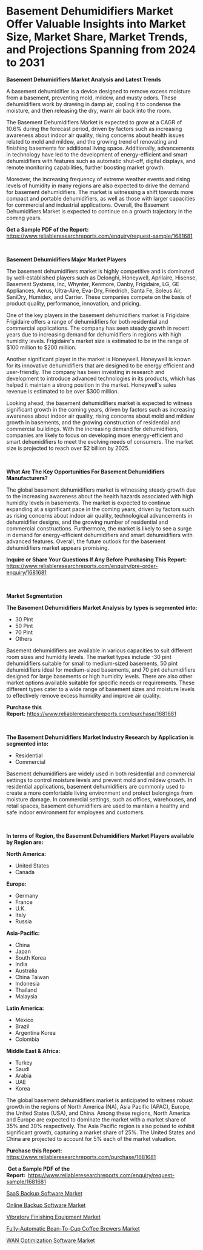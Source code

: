 <p><h1>Basement Dehumidifiers Market Offer Valuable Insights into Market Size, Market Share, Market Trends, and Projections Spanning from 2024 to 2031</h1></p><p><strong>Basement Dehumidifiers Market Analysis and Latest Trends</strong></p>
<p><p>A basement dehumidifier is a device designed to remove excess moisture from a basement, preventing mold, mildew, and musty odors. These dehumidifiers work by drawing in damp air, cooling it to condense the moisture, and then releasing the dry, warm air back into the room.</p><p>The Basement Dehumidifiers Market is expected to grow at a CAGR of 10.6% during the forecast period, driven by factors such as increasing awareness about indoor air quality, rising concerns about health issues related to mold and mildew, and the growing trend of renovating and finishing basements for additional living space. Additionally, advancements in technology have led to the development of energy-efficient and smart dehumidifiers with features such as automatic shut-off, digital displays, and remote monitoring capabilities, further boosting market growth.</p><p>Moreover, the increasing frequency of extreme weather events and rising levels of humidity in many regions are also expected to drive the demand for basement dehumidifiers. The market is witnessing a shift towards more compact and portable dehumidifiers, as well as those with larger capacities for commercial and industrial applications. Overall, the Basement Dehumidifiers Market is expected to continue on a growth trajectory in the coming years.</p></p>
<p><strong>Get a Sample PDF of the Report:&nbsp;</strong> <a href="https://www.reliableresearchreports.com/enquiry/request-sample/1681681">https://www.reliableresearchreports.com/enquiry/request-sample/1681681</a></p>
<p>&nbsp;</p>
<p><strong>Basement Dehumidifiers Major Market Players</strong></p>
<p><p>The basement dehumidifiers market is highly competitive and is dominated by well-established players such as Delonghi, Honeywell, Aprilaire, Hisense, Basement Systems, Inc, Whynter, Kenmore, Danby, Frigidaire, LG, GE Appliances, Aerus, Ultra-Aire, Eva-Dry, Friedrich, Santa Fe, Soleus Air, SaniDry, Humidex, and Carrier. These companies compete on the basis of product quality, performance, innovation, and pricing.</p><p>One of the key players in the basement dehumidifiers market is Frigidaire. Frigidaire offers a range of dehumidifiers for both residential and commercial applications. The company has seen steady growth in recent years due to increasing demand for dehumidifiers in regions with high humidity levels. Frigidaire's market size is estimated to be in the range of $100 million to $200 million.</p><p>Another significant player in the market is Honeywell. Honeywell is known for its innovative dehumidifiers that are designed to be energy efficient and user-friendly. The company has been investing in research and development to introduce advanced technologies in its products, which has helped it maintain a strong position in the market. Honeywell's sales revenue is estimated to be over $300 million.</p><p>Looking ahead, the basement dehumidifiers market is expected to witness significant growth in the coming years, driven by factors such as increasing awareness about indoor air quality, rising concerns about mold and mildew growth in basements, and the growing construction of residential and commercial buildings. With the increasing demand for dehumidifiers, companies are likely to focus on developing more energy-efficient and smart dehumidifiers to meet the evolving needs of consumers. The market size is projected to reach over $2 billion by 2025.</p></p>
<p>&nbsp;</p>
<p><strong>What Are The Key Opportunities For Basement Dehumidifiers Manufacturers?</strong></p>
<p><p>The global basement dehumidifiers market is witnessing steady growth due to the increasing awareness about the health hazards associated with high humidity levels in basements. The market is expected to continue expanding at a significant pace in the coming years, driven by factors such as rising concerns about indoor air quality, technological advancements in dehumidifier designs, and the growing number of residential and commercial constructions. Furthermore, the market is likely to see a surge in demand for energy-efficient dehumidifiers and smart dehumidifiers with advanced features. Overall, the future outlook for the basement dehumidifiers market appears promising.</p></p>
<p><strong>Inquire or Share Your Questions If Any Before Purchasing This Report:</strong> <a href="https://www.reliableresearchreports.com/enquiry/pre-order-enquiry/1681681">https://www.reliableresearchreports.com/enquiry/pre-order-enquiry/1681681</a></p>
<p>&nbsp;</p>
<p><strong>Market Segmentation</strong></p>
<p><strong>The Basement Dehumidifiers Market Analysis by types is segmented into:</strong></p>
<p><ul><li>30 Pint</li><li>50 Pint</li><li>70 Pint</li><li>Others</li></ul></p>
<p><p>Basement dehumidifiers are available in various capacities to suit different room sizes and humidity levels. The market types include -30 pint dehumidifiers suitable for small to medium-sized basements, 50 pint dehumidifiers ideal for medium-sized basements, and 70 pint dehumidifiers designed for large basements or high humidity levels. There are also other market options available suitable for specific needs or requirements. These different types cater to a wide range of basement sizes and moisture levels to effectively remove excess humidity and improve air quality.</p></p>
<p><strong>Purchase this Report:&nbsp;</strong><a href="https://www.reliableresearchreports.com/purchase/1681681">https://www.reliableresearchreports.com/purchase/1681681</a></p>
<p>&nbsp;</p>
<p><strong>The Basement Dehumidifiers Market Industry Research by Application is segmented into:</strong></p>
<p><ul><li>Residential</li><li>Commercial</li></ul></p>
<p><p>Basement dehumidifiers are widely used in both residential and commercial settings to control moisture levels and prevent mold and mildew growth. In residential applications, basement dehumidifiers are commonly used to create a more comfortable living environment and protect belongings from moisture damage. In commercial settings, such as offices, warehouses, and retail spaces, basement dehumidifiers are used to maintain a healthy and safe indoor environment for employees and customers.</p></p>
<p>&nbsp;</p>
<p><strong>In terms of Region, the Basement Dehumidifiers Market Players available by Region are:</strong></p>
<p>
    <p> <strong> North America: </strong>
        <ul>
            <li>United States</li>
            <li>Canada</li>
        </ul>
        </p> 
    <p> <strong> Europe: </strong>
        <ul>
            <li>Germany</li>
            <li>France</li>
            <li>U.K.</li>
            <li>Italy</li>
            <li>Russia</li>
        </ul>
        </p> 
    <p> <strong> Asia-Pacific: </strong>
        <ul>
            <li>China</li>
            <li>Japan</li>
            <li>South Korea</li>
            <li>India</li>
            <li>Australia</li>
            <li>China Taiwan</li>
            <li>Indonesia</li>
            <li>Thailand</li>
            <li>Malaysia</li>
        </ul>
        </p> 
    <p> <strong> Latin America: </strong>
        <ul>
            <li>Mexico</li>
            <li>Brazil</li>
            <li>Argentina Korea</li>
            <li>Colombia</li>
        </ul>
        </p> 
    <p> <strong> Middle East & Africa: </strong>
        <ul>
            <li>Turkey</li>
            <li>Saudi</li>
            <li>Arabia</li>
            <li>UAE</li>
            <li>Korea</li>
        </ul>
    </p>
    </p>
<p><p>The global basement dehumidifiers market is anticipated to witness robust growth in the regions of North America (NA), Asia Pacific (APAC), Europe, the United States (USA), and China. Among these regions, North America and Europe are expected to dominate the market with a market share of 35% and 30% respectively. The Asia Pacific region is also poised to exhibit significant growth, capturing a market share of 25%. The United States and China are projected to account for 5% each of the market valuation.</p></p>
<p><strong>Purchase this Report: </strong><a href="https://www.reliableresearchreports.com/purchase/1681681">https://www.reliableresearchreports.com/purchase/1681681</a></p>
<p>&nbsp;<strong>Get a Sample PDF of the Report:&nbsp;&nbsp;</strong><a href="https://www.reliableresearchreports.com/enquiry/request-sample/1681681">https://www.reliableresearchreports.com/enquiry/request-sample/1681681</a></p>
<p><strong></strong></p>
<p><p><a href="https://medium.com/@austynlemke1988/saas-backup-software-market-trends-and-market-analysis-forecasted-for-period-2024-2031-6a6078fe7691">SaaS Backup Software Market</a></p><p><a href="https://medium.com/@austynlemke1988/online-backup-software-market-share-evolution-and-market-growth-trends-2024-2031-3af4699ba785">Online Backup Software Market</a></p><p><a href="https://github.com/lylyparadise/Market-Research-Report-List-2/blob/main/vibratory-finishing-equipment-market.md">Vibratory Finishing Equipment Market</a></p><p><a href="https://github.com/johnbach50/Market-Research-Report-List-1/blob/main/fully-automatic-bean-to-cup-coffee-brewers-market.md">Fully-Automatic Bean-To-Cup Coffee Brewers Market</a></p><p><a href="https://medium.com/@austynlemke1988/wan-optimization-software-market-size-reveals-the-best-marketing-channels-in-global-industry-cce0146a9064">WAN Optimization Software Market</a></p></p>